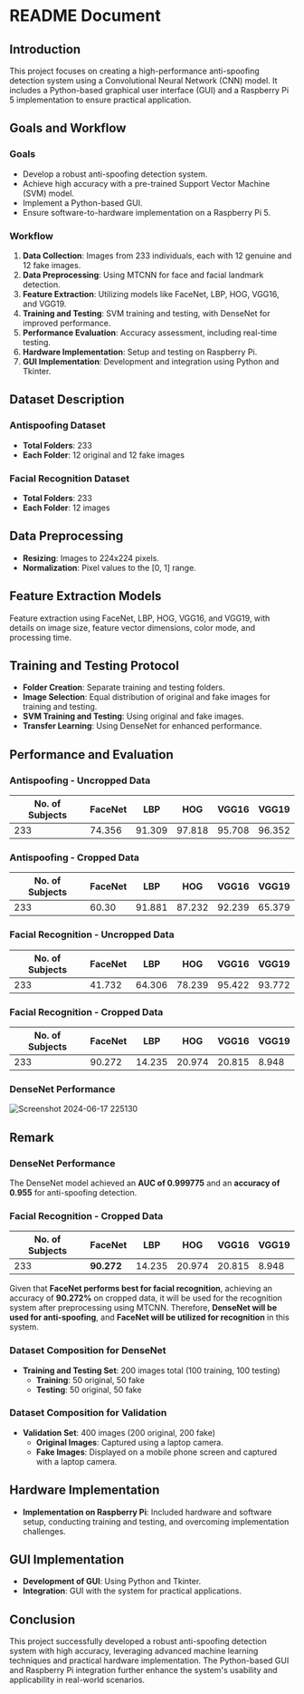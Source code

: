 #  README Document

## Introduction
This project focuses on creating a high-performance anti-spoofing detection system using a Convolutional Neural Network (CNN) model. It includes a Python-based graphical user interface (GUI) and a Raspberry Pi 5 implementation to ensure practical application.

## Goals and Workflow
### Goals
- Develop a robust anti-spoofing detection system.
- Achieve high accuracy with a pre-trained Support Vector Machine (SVM) model.
- Implement a Python-based GUI.
- Ensure software-to-hardware implementation on a Raspberry Pi 5.

### Workflow
1. **Data Collection**: Images from 233 individuals, each with 12 genuine and 12 fake images.
2. **Data Preprocessing**: Using MTCNN for face and facial landmark detection.
3. **Feature Extraction**: Utilizing models like FaceNet, LBP, HOG, VGG16, and VGG19.
4. **Training and Testing**: SVM training and testing, with DenseNet for improved performance.
5. **Performance Evaluation**: Accuracy assessment, including real-time testing.
6. **Hardware Implementation**: Setup and testing on Raspberry Pi.
7. **GUI Implementation**: Development and integration using Python and Tkinter.

## Dataset Description
### Antispoofing Dataset
- **Total Folders**: 233
- **Each Folder**: 12 original and 12 fake images

### Facial Recognition Dataset
- **Total Folders**: 233
- **Each Folder**: 12 images

## Data Preprocessing
- **Resizing**: Images to 224x224 pixels.
- **Normalization**: Pixel values to the [0, 1] range.

## Feature Extraction Models
Feature extraction using FaceNet, LBP, HOG, VGG16, and VGG19, with details on image size, feature vector dimensions, color mode, and processing time.

## Training and Testing Protocol
- **Folder Creation**: Separate training and testing folders.
- **Image Selection**: Equal distribution of original and fake images for training and testing.
- **SVM Training and Testing**: Using original and fake images.
- **Transfer Learning**: Using DenseNet for enhanced performance.

## Performance and Evaluation
### Antispoofing - Uncropped Data

| No. of Subjects | FaceNet | LBP    | HOG   | VGG16  | VGG19  |
|-----------------|---------|--------|-------|--------|--------|
| 233             | 74.356  | 91.309 | 97.818| 95.708 | 96.352 |

### Antispoofing - Cropped Data

| No. of Subjects | FaceNet | LBP    | HOG   | VGG16  | VGG19  |
|-----------------|---------|--------|-------|--------|--------|
| 233             | 60.30   | 91.881 | 87.232| 92.239 | 65.379 |

### Facial Recognition - Uncropped Data

| No. of Subjects | FaceNet | LBP    | HOG   | VGG16  | VGG19  |
|-----------------|---------|--------|-------|--------|--------|
| 233             | 41.732  | 64.306 | 78.239| 95.422 | 93.772 |

### Facial Recognition - Cropped Data

| No. of Subjects | FaceNet | LBP    | HOG   | VGG16  | VGG19  |
|-----------------|---------|--------|-------|--------|--------|
| 233             | 90.272  | 14.235 | 20.974| 20.815 | 8.948  |

### DenseNet Performance

![Screenshot 2024-06-17 225130](https://github.com/magnus-6/projects_dis/assets/121368258/2d810ad8-76bd-48b5-a953-1ed73ab2b9b8)
## Remark

### DenseNet Performance
The DenseNet model achieved an **AUC of 0.999775** and an **accuracy of 0.955** for anti-spoofing detection.

### Facial Recognition - Cropped Data

| No. of Subjects | FaceNet | LBP    | HOG   | VGG16  | VGG19  |
|-----------------|---------|--------|-------|--------|--------|
| 233             | **90.272**  | 14.235 | 20.974| 20.815 | 8.948  |

Given that **FaceNet performs best for facial recognition**, achieving an accuracy of **90.272%** on cropped data, it will be used for the recognition system after preprocessing using MTCNN. Therefore, **DenseNet will be used for anti-spoofing**, and **FaceNet will be utilized for recognition** in this system.

### Dataset Composition for DenseNet
- **Training and Testing Set**: 200 images total (100 training, 100 testing)
  - **Training**: 50 original, 50 fake
  - **Testing**: 50 original, 50 fake

### Dataset Composition for Validation
- **Validation Set**: 400 images (200 original, 200 fake)
  - **Original Images**: Captured using a laptop camera.
  - **Fake Images**: Displayed on a mobile phone screen and captured with a laptop camera.

## Hardware Implementation
- **Implementation on Raspberry Pi**: Included hardware and software setup, conducting training and testing, and overcoming implementation challenges.

## GUI Implementation
- **Development of GUI**: Using Python and Tkinter.
- **Integration**: GUI with the system for practical applications.

## Conclusion
This project successfully developed a robust anti-spoofing detection system with high accuracy, leveraging advanced machine learning techniques and practical hardware implementation. The Python-based GUI and Raspberry Pi integration further enhance the system's usability and applicability in real-world scenarios.


